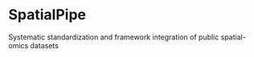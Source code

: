# SpatialPipe
Systematic standardization and framework integration of public spatial-omics datasets
